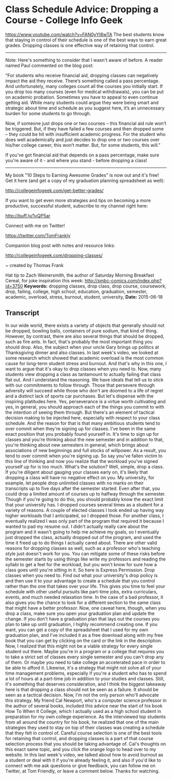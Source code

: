 # Class Schedule Advice: Dropping a Course - College Info Geek
https://www.youtube.com/watch?v=FAN0yYI8wTA
The best students know that staying in control of their schedule is one of the best ways to earn great grades. Dropping classes is one effective way of retaining that control.

-----

Note: Here's something to consider that I wasn't aware of before. A reader named Paul commented on the blog post:

"For students who receive financial aid, dropping classes can negatively impact the aid they receive. There’s something called a pass percentage. And unfortunately, many colleges count all the courses you initially start. If you drop too many courses (even for medical withdrawals), you can be put on academic probation. Sometimes you have to appeal to even continue getting aid. While many students could argue they were being smart and strategic about time and schedule as you suggest here, it’s an unnecessary burden for some students to go through.

Now, if someone just drops one or two courses – this financial aid rule won’t be triggered. But, if they have failed a few courses and then dropped some – they could be hit with insufficient academic progress. For the student who does well academically and just decides to drop one or two courses over his/her college career, this won’t matter. But, for some students, this will."

If you've got financial aid that depends on a pass percentage, make sure you're aware of it - and where you stand - before dropping a class!

-----

My book "10 Steps to Earning Awesome Grades" is now out and it's free! Get it here (and get a copy of my graduation planning spreadsheet as well):

http://collegeinfogeek.com/get-better-grades/

If you want to get even more strategies and tips on becoming a more productive, successful student, subscribe to my channel right here:

http://buff.ly/1vQP5ar

Connect with me on Twitter!

https://twitter.com/TomFrankly

Companion blog post with notes and resource links: 

http://collegeinfogeek.com/dropping-classes/

~ created by Thomas Frank

Hat tip to Zach Weinersmith, the author of Saturday Morning Breakfast Cereal, for joke inspiration this week: http://smbc-comics.com/index.php?id=3750
**Keywords:** dropping classes, drop class, drop course, coursework, drop, failing, college, high school, education, graduation, semester, academic, overload, stress, burnout, student, university, 
**Date:** 2015-06-18

## Transcript
 In our wide world, there exists a variety of objects that generally should not be dropped, bowling balls, containers of pure sodium, that kind of thing. However, by contrast, there are also several things that should be dropped, such as fire ants. In fact, that's probably the most important thing you should drop. Also, the subject when your uncle Gary brings up politics at Thanksgiving dinner and also classes. In last week's video, we looked at some research which showed that academic overload is the most common cause for long-term student stress and burnout. And that's why in this one, I want to argue that it's okay to drop classes when you need to. Now, many students view dropping a class as tantamount to actually failing that class flat out. And I understand the reasoning. We have ideals that tell us to stick with our commitments to follow through. Those that persevere through adversity will succeed while those who don't are doomed to a life of regret and a distinct lack of sports car purchases. But let's dispense with the inspiring platitudes here. Yes, perseverance is a virtue worth cultivating and yes, in general, you should approach each of the things you commit to with the intention of seeing them through. But there's an element of tactical decision making to be injected here, especially with respect to your class schedule. And the reason for that is that many ambitious students tend to over commit when they're signing up for classes. I've been in the same exact position that you probably found yourself in. It's time to sign up for classes and you're thinking about the new semester and in addition to that, you're thinking about new semesters in general, which brings about associations of new beginnings and full stocks of willpower. As a result, you tend to over commit when you're signing up. So say you've fallen victim to this line of thinking and now you realize that the workload you've signed yourself up for is too much. What's the solution? Well, simple, drop a class. If you're diligent about gauging your classes early on, it's likely that dropping a class will have no negative effect on you. My university, for example, let people drop unlimited classes with no marks on their transcripts up to five days after the semester started. Even after that, you could drop a limited amount of courses up to halfway through the semester. Though if you're going to do this, you should probably know the exact limit that your university has. I dropped courses several times as a student for a variety of reasons. A couple of elected classes I took ended up having way higher workloads that I anticipated, so I dropped those. For another class, I eventually realized I was only part of the program that required it because I wanted to pad my resume out. I didn't actually really care about the program and it wasn't going to help me achieve my goals, so I eventually just dropped the class, actually dropped out of the program, and used the time it freed up to do things I actually cared about. There are other valid reasons for dropping classes as well, such as a professor who's teaching style just doesn't work for you. You can mitigate some of these risks before the semester starts by using things like write my professors and reading the syllabi to get a feel for the workload, but you won't know for sure how a class goes until you're sitting in it. So here is Express Permission. Drop classes when you need to. Find out what your university's drop policy is and then use it to your advantage to create a schedule that you control rather than the one that takes over your life. This gives you time to feel your schedule with other useful pursuits like part-time jobs, extra curriculars, events, and much needed relaxation time. In the case of a bad professor, it also gives you the chance to look for a different section to the same class that might have a better professor. Now, one caveat here, though, when you drop a class, make sure you open your graduation plan and update the change. If you don't have a graduation plan that lays out the courses you plan to take up until graduation, I highly recommend creating one. If you want, you can get a copy of the spreadsheet that I used for my own graduation plan, and I've included it as a free download along with my free book that you can get by clicking on the card or the link in the description. Now, I realized that this might not be a viable strategy for every single student out there. Maybe you're in a program or a college that requires you to take a strict set of classes every single semester and you can't drop any of them. Or maybe you need to take college an accelerated pace in order to be able to afford it. Likewise, it's a strategy that might not solve all of your time management problems, especially if you're a student who has to spend a lot of hours at a part-time job in addition to your studies and classes. Still, it's something that deserves consideration, and I think the biggest takeaway here is that dropping a class should not be seen as a failure. It should be seen as a tactical decision. Now, I'm not the only person who'll advocate this strategy. My friend Cal Newport, who's a computer science professor in the author of several books, included this advice near the start of his book How To When It College, which I actually used as a high school student in preparation for my own college experience. As the interviewed top students from all around the country for his book, he realized that one of the main strategies they used to stay on top of their classes was creating a schedule that they felt in control of. Careful course selection is one of the best tools for retaining that control, and dropping classes is a part of that course selection process that you should be taking advantage of. Cal's thoughts on this exact same topic, and you click the orange logo to head over to my website. In this last week's video, we talked about how to avoid burnout as a student or deal with it if you're already feeling it, and also if you'd like to connect with me ask questions or give feedback, you can follow me on Twitter, at Tom Friendly, or leave a comment below. Thanks for watching.
